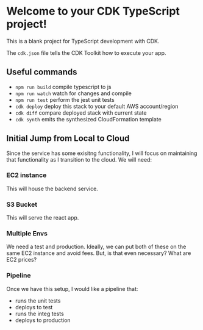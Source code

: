 # Welcome to your CDK TypeScript project!

This is a blank project for TypeScript development with CDK.

The `cdk.json` file tells the CDK Toolkit how to execute your app.

## Useful commands

 * `npm run build`   compile typescript to js
 * `npm run watch`   watch for changes and compile
 * `npm run test`    perform the jest unit tests
 * `cdk deploy`      deploy this stack to your default AWS account/region
 * `cdk diff`        compare deployed stack with current state
 * `cdk synth`       emits the synthesized CloudFormation template

## Initial Jump from Local to Cloud

Since the service has some exisitng functionality, I will focus on
maintaining that functionality as I transition to the cloud. We will need:

### EC2 instance
This will house the backend service.

### S3 Bucket
This will serve the react app.

### Multiple Envs
We need a test and production. Ideally, we can put both of these on the same EC2 instance and avoid fees.
But, is that even necessary? What are EC2 prices?

### Pipeline
Once we have this setup, I would like a pipeline that:
* runs the unit tests
* deploys to test
* runs the integ tests
* deploys to production
